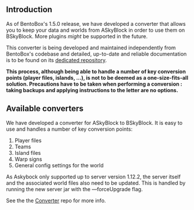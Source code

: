 ## Introduction

As of BentoBox's 1.5.0 release, we have developed a converter that allows you to keep your data and worlds from ASkyBlock in order to use them on BSkyBlock. More plugins *might* be supported in the future.

This converter is being developed and maintained independently from BentoBox's codebase and detailed, up-to-date and reliable documentation is to be found on its [dedicated repository](https://github.com/BentoBoxWorld/Converter).

**This process, although being able to handle a number of key conversion points (player files, islands, ...), is not to be deemed as a one-size-fits-all solution. Precautions have to be taken when performing a conversion : taking backups and applying instructions to the letter are no options.**

## Available converters

We have developed a converter for ASkyBlock to BSkyBlock. It is easy to use and handles a number of key conversion points:

1. Player files
2. Teams
3. Island files
4. Warp signs
5. General config settings for the world

As Askybock only supported up to server version 1.12.2, the server itself and the associated world files also need to be updated. This is handled by running the new server jar with the —forceUpgrade flag. 

See the the [Converter](https://github.com/BentoBoxWorld/Converter) repo for more info. 